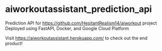# aiworkoutassistant_prediction_api
Prediction API for https://github.com/HesitantRealism14/aiworkout project
Deployed using FastAPI, Docker, and Google Cloud Platform

Visit https://aiworkoutassistant.herokuapp.com/ to check out the end product!
